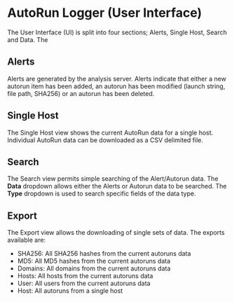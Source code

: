 # AutoRun Logger (User Interface)

The User Interface (UI) is split into four sections; Alerts, Single Host, Search and Data. The

## Alerts
Alerts are generated by the analysis server. Alerts indicate that either a new autorun item has been added, an autorun has been modified (launch string, file path, SHA256) or an autorun has been deleted.

## Single Host
The Single Host view shows the current AutoRun data for a single host. Individual AutoRun data can be downloaded as a CSV delimited file.

## Search
The Search view permits simple searching of the Alert/Autorun data. The **Data** dropdown allows either the Alerts or Autorun data to be searched. The **Type** dropdown is used to search specific fields of the data type.

## Export
The Export view allows the downloading of single sets of data. The exports available are:
- SHA256: All SHA256 hashes from the current autoruns data
- MD5: All MD5 hashes from the current autoruns data
- Domains: All domains from the current autoruns data
- Hosts: All hosts from the current autoruns data
- User: All users from the current autoruns data
- Host: All autoruns from a single host

